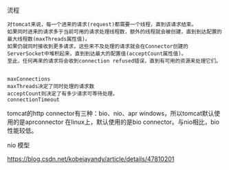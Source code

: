 


流程

    对tomcat来说，每一个进来的请求(request)都需要一个线程，直到该请求结束。
    如果同时进来的请求多于当前可用的请求处理线程数，额外的线程就会被创建，直到到达配置的最大线程数(maxThreads属性值)。
    如果仍就同时接收到更多请求，这些来不及处理的请求就会在Connector创建的ServerSocket中堆积起来，直到到达最大的配置值(acceptCount属性值)。
    至此，任何再来的请求将会收到connection refused错误，直到有可用的资源来处理它们。
    
    
    maxConnections
    maxThreads决定了同时处理的请求数
    acceptCount则决定了有多少请求可等待处理。
    connectionTimeout
    
    


tomcat的http connector有三种：bio、nio、apr
windows，所以tomcat默认使用的是aprconnector
在linux上，默认使用的是bio connector。与nio相比，bio性能较低。




nio 模型

https://blog.csdn.net/kobejayandy/article/details/47810201

